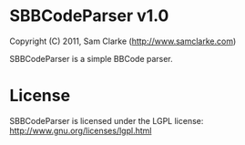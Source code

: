 # SBBCodeParser v1.0
Copyright (C) 2011, Sam Clarke (http://www.samclarke.com)

SBBCodeParser is a simple BBCode parser.

# License

SBBCodeParser is licensed under the LGPL license:
http://www.gnu.org/licenses/lgpl.html

